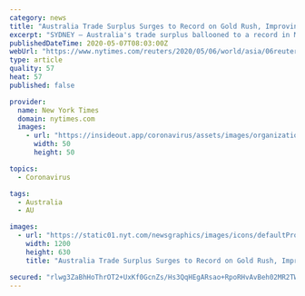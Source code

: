 ```yaml
---
category: news
title: "Australia Trade Surplus Surges to Record on Gold Rush, Improving China Demand"
excerpt: "SYDNEY — Australia's trade surplus ballooned to a record in March ... There was also a rare surplus on services as the closure of international borders to contain the coronavirus forced Australians to abandon travel plans and stay home."
publishedDateTime: 2020-05-07T08:03:00Z
webUrl: "https://www.nytimes.com/reuters/2020/05/06/world/asia/06reuters-australia-economy-tradefigures.html"
type: article
quality: 57
heat: 57
published: false

provider:
  name: New York Times
  domain: nytimes.com
  images:
    - url: "https://insideout.app/coronavirus/assets/images/organizations/nytimes.com-50x50.jpg"
      width: 50
      height: 50

topics:
  - Coronavirus

tags:
  - Australia
  - AU

images:
  - url: "https://static01.nyt.com/newsgraphics/images/icons/defaultPromoCrop.png"
    width: 1200
    height: 630
    title: "Australia Trade Surplus Surges to Record on Gold Rush, Improving China Demand"

secured: "rlwg3ZaBhHoThrOT2+UxKf0GcnZs/Hs3QqHEgARsao+RpoRHvAvBeh02MR2TWGtBCojhYMKD/IodwuvfqtEzvu3UZu/rQVnhYWYEQaKtGwCYCRZdAJdoJ+acvAoW55F6N/cUuxqrZRpCUN9bQ1LnTtcwfoMK4NlRp/4W4M+w9ffxxx9qZi6+Sj2hPge2ySlKZroOjJBfQ/pDuwkq2y461s81Z+CgvQMxnF5fxppSY8J4c726SNs0TLJ9EaTPhBE1eyRgPGFf8jLqt2A8iS6iK/0M8cmb7w8BublroygH+gC7X2c1nnGO/nggZlGo3Vgr;ef9TbqiiONOqiuEVPO1eeA=="
---
```


